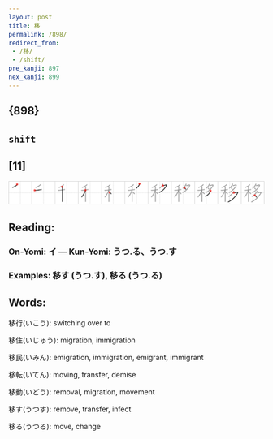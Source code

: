 ```yaml
---
layout: post
title: 移
permalink: /898/
redirect_from:
 - /移/
 - /shift/
pre_kanji: 897
nex_kanji: 899
---
```


## {898}

## `shift`

## [11]

<div class="stroke"><img src="../images/E7A7BB.png" /></div>

## Reading:

### On-Yomi: イ &mdash; Kun-Yomi: うつ.る、うつ.す

### Examples: 移す (うつ.す), 移る (うつ.る)

## Words:

移行(いこう): switching over to

移住(いじゅう): migration, immigration

移民(いみん): emigration, immigration, emigrant, immigrant

移転(いてん): moving, transfer, demise

移動(いどう): removal, migration, movement

移す(うつす): remove, transfer, infect

移る(うつる): move, change

